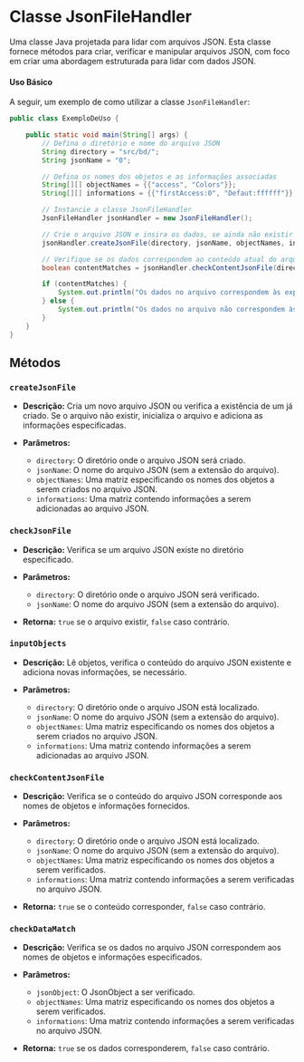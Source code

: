 # Classe JsonFileHandler

Uma classe Java projetada para lidar com arquivos JSON. Esta classe fornece métodos para criar, verificar e manipular arquivos JSON, com foco em criar uma abordagem estruturada para lidar com dados JSON.

#### Uso Básico

A seguir, um exemplo de como utilizar a classe `JsonFileHandler`:

```java
public class ExemploDeUso {

    public static void main(String[] args) {
        // Defina o diretório e nome do arquivo JSON
        String directory = "src/bd/";
        String jsonName = "0";

        // Defina os nomes dos objetos e as informações associadas
        String[][] objectNames = {{"access", "Colors"}};
        String[][] informations = {{"firstAccess:0", "Defaut:ffffff"}};

        // Instancie a classe JsonFileHandler
        JsonFileHandler jsonHandler = new JsonFileHandler();

        // Crie o arquivo JSON e insira os dados, se ainda não existir
        jsonHandler.createJsonFile(directory, jsonName, objectNames, informations);

        // Verifique se os dados correspondem ao conteúdo atual do arquivo
        boolean contentMatches = jsonHandler.checkContentJsonFile(directory, jsonName, objectNames, informations);

        if (contentMatches) {
            System.out.println("Os dados no arquivo correspondem às expectativas.");
        } else {
            System.out.println("Os dados no arquivo não correspondem às expectativas.");
        }
    }
}
```
## Métodos

### `createJsonFile`

- **Descrição:** Cria um novo arquivo JSON ou verifica a existência de um já criado. Se o arquivo não existir, inicializa o arquivo e adiciona as informações especificadas.
  
- **Parâmetros:**
  - `directory`: O diretório onde o arquivo JSON será criado.
  - `jsonName`: O nome do arquivo JSON (sem a extensão do arquivo).
  - `objectNames`: Uma matriz especificando os nomes dos objetos a serem criados no arquivo JSON.
  - `informations`: Uma matriz contendo informações a serem adicionadas ao arquivo JSON.

### `checkJsonFile`

- **Descrição:** Verifica se um arquivo JSON existe no diretório especificado.
  
- **Parâmetros:**
  - `directory`: O diretório onde o arquivo JSON será verificado.
  - `jsonName`: O nome do arquivo JSON (sem a extensão do arquivo).
  
- **Retorna:** `true` se o arquivo existir, `false` caso contrário.

### `inputObjects`

- **Descrição:** Lê objetos, verifica o conteúdo do arquivo JSON existente e adiciona novas informações, se necessário.
  
- **Parâmetros:**
  - `directory`: O diretório onde o arquivo JSON está localizado.
  - `jsonName`: O nome do arquivo JSON (sem a extensão do arquivo).
  - `objectNames`: Uma matriz especificando os nomes dos objetos a serem criados no arquivo JSON.
  - `informations`: Uma matriz contendo informações a serem adicionadas ao arquivo JSON.

### `checkContentJsonFile`

- **Descrição:** Verifica se o conteúdo do arquivo JSON corresponde aos nomes de objetos e informações fornecidos.
  
- **Parâmetros:**
  - `directory`: O diretório onde o arquivo JSON está localizado.
  - `jsonName`: O nome do arquivo JSON (sem a extensão do arquivo).
  - `objectNames`: Uma matriz especificando os nomes dos objetos a serem verificados.
  - `informations`: Uma matriz contendo informações a serem verificadas no arquivo JSON.

- **Retorna:** `true` se o conteúdo corresponder, `false` caso contrário.

### `checkDataMatch`

- **Descrição:** Verifica se os dados no arquivo JSON correspondem aos nomes de objetos e informações especificados.
  
- **Parâmetros:**
  - `jsonObject`: O JsonObject a ser verificado.
  - `objectNames`: Uma matriz especificando os nomes dos objetos a serem verificados.
  - `informations`: Uma matriz contendo informações a serem verificadas no arquivo JSON.

- **Retorna:** `true` se os dados corresponderem, `false` caso contrário.
